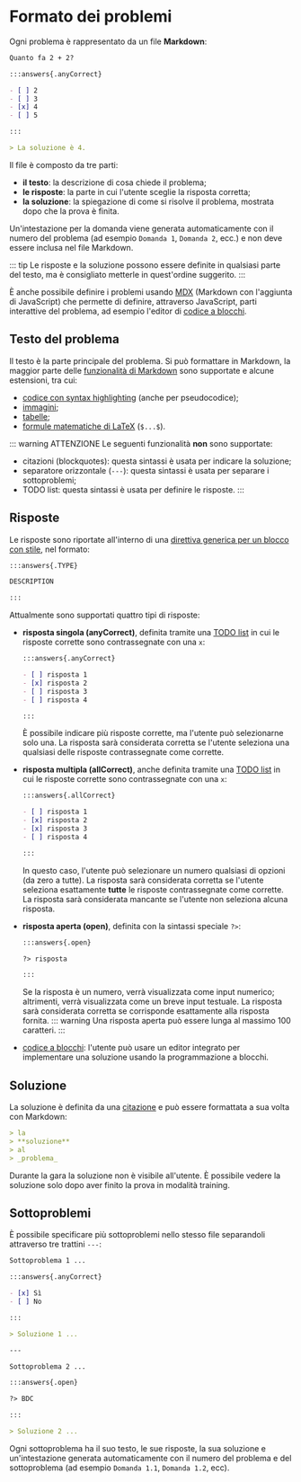# Formato dei problemi

Ogni problema è rappresentato da un file **Markdown**:

```md
Quanto fa 2 + 2?

:::answers{.anyCorrect}

- [ ] 2
- [ ] 3
- [x] 4
- [ ] 5

:::

> La soluzione è 4.
```

Il file è composto da tre parti:

- **il testo**: la descrizione di cosa chiede il problema;
- **le risposte**: la parte in cui l'utente sceglie la risposta corretta;
- **la soluzione**: la spiegazione di come si risolve il problema, mostrata dopo che la prova è finita.

Un'intestazione per la domanda viene generata automaticamente con il numero del problema (ad esempio `Domanda 1`, `Domanda 2`, ecc.) e non deve essere inclusa nel file Markdown.

::: tip
Le risposte e la soluzione possono essere definite in qualsiasi parte del testo, ma è consigliato metterle in quest'ordine suggerito.
:::

È anche possibile definire i problemi usando [MDX](https://mdxjs.com/) (Markdown con l'aggiunta di JavaScript) che permette di definire, attraverso JavaScript, parti interattive del problema, ad esempio l'editor di [codice a blocchi](./blockly).

## Testo del problema

Il testo è la parte principale del problema. Si può formattare in Markdown, la maggior parte delle [funzionalità di Markdown](https://www.markdownguide.org/basic-syntax/) sono supportate e alcune estensioni, tra cui:

- [codice con syntax highlighting](https://www.markdownguide.org/extended-syntax/#syntax-highlighting) (anche per pseudocodice);
- [immagini](./images);
- [tabelle](https://www.markdownguide.org/extended-syntax/#tables);
- [formule matematiche di LaTeX](https://en.wikibooks.org/wiki/LaTeX/Mathematics) (`$...$`).

::: warning ATTENZIONE
Le seguenti funzionalità **non** sono supportate:

- citazioni (blockquotes): questa sintassi è usata per indicare la soluzione;
- separatore orizzontale (`---`): questa sintassi è usata per separare i sottoproblemi;
- TODO list: questa sintassi è usata per definire le risposte.
:::

## Risposte

Le risposte sono riportate all'interno di una [direttiva generica per un blocco con stile](https://github.com/remarkjs/remark-directive?tab=readme-ov-file#example-styled-blocks), nel formato:

```md
:::answers{.TYPE}

DESCRIPTION

:::
```

Attualmente sono supportati quattro tipi di risposte:

- **risposta singola (anyCorrect)**, definita tramite una [TODO list](https://www.markdownguide.org/extended-syntax/#task-lists) in cui le risposte corrette sono contrassegnate con una `x`:
  ```md
  :::answers{.anyCorrect}

  - [ ] risposta 1
  - [x] risposta 2
  - [ ] risposta 3
  - [ ] risposta 4

  :::
  ```
  È possibile indicare più risposte corrette, ma l'utente può selezionarne solo una. La risposta sarà considerata corretta se l'utente seleziona una qualsiasi delle risposte contrassegnate come corrette.

- **risposta multipla (allCorrect)**, anche definita tramite una [TODO list](https://www.markdownguide.org/extended-syntax/#task-lists) in cui le risposte corrette sono contrassegnate con una `x`:
  ```md
  :::answers{.allCorrect}

  - [ ] risposta 1
  - [x] risposta 2
  - [x] risposta 3
  - [ ] risposta 4

  :::
  ```
  In questo caso, l'utente può selezionare un numero qualsiasi di opzioni (da zero a tutte). La risposta sarà considerata corretta se l'utente seleziona esattamente **tutte** le risposte contrassegnate come corrette. La risposta sarà considerata mancante se l'utente non seleziona alcuna risposta.

- **risposta aperta (open)**, definita con la sintassi speciale `?>`:
  ```md
  :::answers{.open}

  ?> risposta

  :::
  ```
  Se la risposta è un numero, verrà visualizzata come input numerico; altrimenti, verrà visualizzata come un breve input testuale. La risposta sarà considerata corretta se corrisponde esattamente alla risposta fornita.
  ::: warning
  Una risposta aperta può essere lunga al massimo 100 caratteri.
  :::

- [codice a blocchi](./blockly): l'utente può usare un editor integrato per implementare una soluzione usando la programmazione a blocchi.

## Soluzione

La soluzione è definita da una [citazione](https://www.markdownguide.org/basic-syntax/#blockquotes-1) e può essere formattata a sua volta con Markdown:

```md
> la
> **soluzione**
> al
> _problema_
```

Durante la gara la soluzione non è visibile all'utente. È possibile vedere la soluzione solo dopo aver finito la prova in modalità training.

## Sottoproblemi

È possibile specificare più sottoproblemi nello stesso file separandoli attraverso tre trattini `---`:

```md
Sottoproblema 1 ...

:::answers{.anyCorrect}

- [x] Sì
- [ ] No

:::

> Soluzione 1 ...

---

Sottoproblema 2 ...

:::answers{.open}

?> BDC

:::

> Soluzione 2 ...
```

Ogni sottoproblema ha il suo testo, le sue risposte, la sua soluzione e un'intestazione generata automaticamente con il numero del problema e del sottoproblema (ad esempio `Domanda 1.1`, `Domanda 1.2`, ecc).
